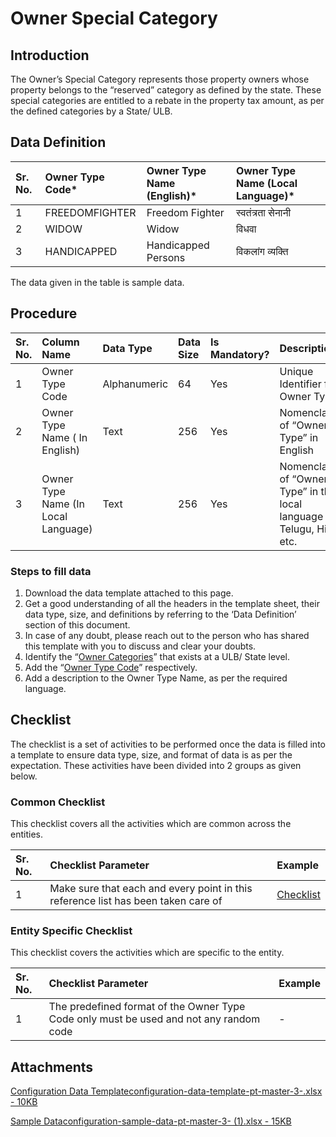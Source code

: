# Owner Special Category

## Introduction <a id="introduction"></a>

The Owner’s Special Category represents those property owners whose property belongs to the “reserved” category as defined by the state. These special categories are entitled to a rebate in the property tax amount, as per the defined categories by a State/ ULB.

## Data Definition <a id="data-definition"></a>

| Sr. No. | Owner Type Code\* | Owner Type Name \(English\)\* | Owner Type Name \(Local Language\)\* |
| :--- | :--- | :--- | :--- |
| 1 | FREEDOMFIGHTER | Freedom Fighter | स्वतंत्रता सेनानी |
| 2 | WIDOW | Widow | विधवा |
| 3 | HANDICAPPED | Handicapped Persons | विकलांग व्यक्ति |

The data given in the table is sample data.

## Procedure <a id="procedure"></a>

| Sr. No. | Column Name | Data Type | Data Size | Is Mandatory? | Description |
| :--- | :--- | :--- | :--- | :--- | :--- |
| 1 | Owner Type Code | Alphanumeric | 64 | Yes | Unique Identifier for Owner Type |
| 2 | Owner Type Name \( In English\) | Text | 256 | Yes | Nomenclature of “Owner Type” in English |
| 3 | Owner Type Name \(In Local Language\) | Text | 256 | Yes | Nomenclature of “Owner Type” in the local language as Telugu, Hindi, etc. |

### Steps to fill data <a id="steps-to-fill-data"></a>

1. Download the data template attached to this page.
2. Get a good understanding of all the headers in the template sheet, their data type, size, and definitions by referring to the ‘Data Definition’ section of this document.
3. In case of any doubt, please reach out to the person who has shared this template with you to discuss and clear your doubts.
4. Identify the “[Owner Categories](ownership-category.md)” that exists at a ULB/ State level.
5. Add the “[Owner Type Code](ownership-category.md)” respectively.
6. Add a description to the Owner Type Name, as per the required language.

## Checklist <a id="checklist"></a>

The checklist is a set of activities to be performed once the data is filled into a template to ensure data type, size, and format of data is as per the expectation. These activities have been divided into 2 groups as given below.

### Common Checklist <a id="common-checklist"></a>

This checklist covers all the activities which are common across the entities.

| Sr. No. | Checklist Parameter | Example |
| :--- | :--- | :--- |
| 1 | Make sure that each and every point in this reference list has been taken care of | ​[Checklist](https://docs.digit.org/configure-digit/configuring-master-data-templates/module-setup/common-config/checklist)​ |

### Entity Specific Checklist <a id="entity-specific-checklist"></a>

This checklist covers the activities which are specific to the entity.

| Sr. No. | Checklist Parameter | Example |
| :--- | :--- | :--- |
| 1 | The predefined format of the Owner Type Code only must be used and not any random code | - |

## Attachments <a id="attachments"></a>

[Configuration Data Templateconfiguration-data-template-pt-master-3-.xlsx - 10KB](https://firebasestorage.googleapis.com/v0/b/gitbook-28427.appspot.com/o/assets%2F-MERG_iQW5oN4ukgXP8K%2Fsync%2Faf47c79c944c953aed463cd5067940fc54d68630.xlsx?generation=1602050605757319&alt=media)

[Sample Dataconfiguration-sample-data-pt-master-3- \(1\).xlsx - 15KB](https://firebasestorage.googleapis.com/v0/b/gitbook-28427.appspot.com/o/assets%2F-MERG_iQW5oN4ukgXP8K%2Fsync%2Fd22df176b956ad1f9ae35b34ad36e9e12fd6db38.xlsx?generation=1602050605800117&alt=media)

